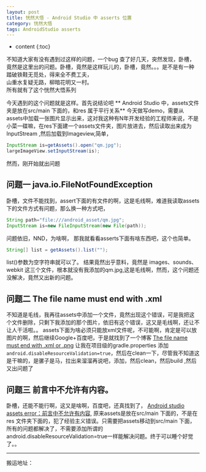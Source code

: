 ```yaml
---
layout: post
title: 恍然大悟 - Android Studio 中 asserts 位置
category: 恍然大悟
tags: AndroidStudio asserts
---
```

* content
{:toc}

不知道大家有没有遇到过这样的问题，一个bug 查了好几天，突然发现，卧槽，竟然是这里出的问题。卧槽，竟然是这样玩儿的，卧槽，竟然。。。是不是有一种   
踏破铁鞋无觅处，得来全不费工夫，  
山重水复疑无路，柳暗花明又一村。  
所有就有了这个恍然大悟系列

今天遇到的这个问题就是这样。首先说结论吧
** Android Studio 中，assets文件夹是放在src/main 下面的，和res 属于平行关系**
今天做写demo，需要从assets中加载一张图片显示出来，这对我这种有N年开发经验的工程师来说，不是小菜一碟嘛，在res下面建一个assets文件夹，图片放进去，然后读取出来成为InputStream ,然后加载到Imageview,简单，
```java
InputStream is=getAssets().open("qm.jpg");
largeImageView.setInputStream(is);
```

然而，刚开始就出问题
## 问题一 java.io.FileNotFoundException
卧槽，文件不能找到，assert下面的有文件的啊，这是毛线啊，难道我读取assets下的文件方式有问题，那么换一种方式吧，
```java
String path="file:///android_asset/qm.jpg";
InputStream is=new FileInputStream(new File(path));
```
问题依旧，NND，为啥啊，
那我就看看asserts下面有啥东西吧，这个也简单。
```java
String[] list = getAssets().list("");
```
list()参数为空字符串就可以了。
结果竟然出乎意料，竟然是 images、sounds、webkit 这三个文件，根本就没有我添加的qm.jpg,这是毛线啊，然而，这个问题还没解决，竟然又出新的问题。
## 问题二 The file name must end with .xml
不知道是毛线，我再往assets中添加一个文件，竟然出现这个错误，可是我把这个文件删除，只剩下我添加的那个图片，依旧有这个错误，这又是毛线啊，还让不让人干活啦。。
assets下面为啥必须只能放xml文件呢，不可能啊，肯定是可以放图片的啊，然后继续Google+百度吧，于是就找到了一个博客  [The file name must end with .xml or .png](https://blog.csdn.net/zhangnianxiang/article/details/76906567)
让我在项目级的gradle.properties 添加 `android.disableResourceValidation=true`，然后在clean一下，尽管我不知道这是干嘛的，是骡子是马，拉出来溜溜再说吧，添加，然后clean，然后build ,然后又出问题了

## 问题三 前言中不允许有内容。  
卧槽，还能不能行啊，这又是啥啊，百度吧，还真找到了， [Android studio assets error：前言中不允许有内容](https://blog.csdn.net/alice_1_1/article/details/70050794), 原来assets是放在src/main 下面的，不是在res 文件夹下面的，犯了经验主义错误。只需要把assets移动到src/main 下面，所有的问题都解决了，不需要添加所谓的 android.disableResourceValidation=true一样能解决问题。终于可以睡个好觉了。。

---
搬运地址：    

